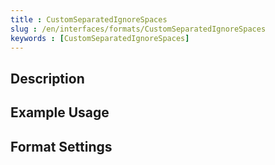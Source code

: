 ```yaml
---
title : CustomSeparatedIgnoreSpaces
slug : /en/interfaces/formats/CustomSeparatedIgnoreSpaces
keywords : [CustomSeparatedIgnoreSpaces]
---
```


## Description

## Example Usage

## Format Settings